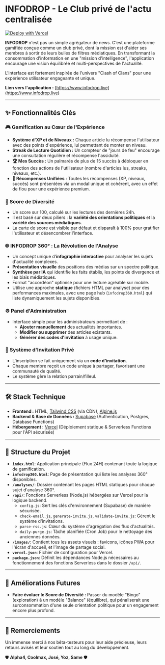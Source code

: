 # INFODROP - Le Club privé de l'actu centralisée

[![Deploy with Vercel](https://vercel.com/button)](https://vercel.com/new/clone?repository-url=https%3A%2F%2Fgithub.com%2FL0r4py%2Finfodrop)

**INFODROP** n'est pas un simple agrégateur de news. C'est une plateforme gamifiée conçue comme un club privé, dont la mission est d'aider ses membres à sortir de leurs bulles de filtres médiatiques. En transformant la consommation d'information en une "mission d'intelligence", l'application encourage une vision équilibrée et multi-perspectives de l'actualité.

L'interface est fortement inspirée de l'univers "Clash of Clans" pour une expérience utilisateur engageante et unique.

**Lien vers l'application :** [https://www.infodrop.live](https://www.infodrop.live)

---

## ✨ Fonctionnalités Clés

### 🎮 Gamification au Cœur de l'Expérience
- **Système d'XP et de Niveaux :** Chaque article lu récompense l'utilisateur avec des points d'expérience, lui permettant de monter en niveau.
- **Streak de Lecture Quotidien :** Un compteur de "jours de feu" encourage une consultation régulière et récompense l'assiduité.
- **🏆 Mes Succès :** Un palmarès de plus de 15 succès à débloquer en fonction des actions de l'utilisateur (nombre d'articles lus, streaks, niveaux, etc.).
- **💎 Récompenses Unifiées :** Toutes les récompenses (XP, niveaux, succès) sont présentées via un modal unique et cohérent, avec un effet de flou pour une expérience premium.

### 🎯 Score de Diversité
- Un score sur 100, calculé sur les lectures des dernières 24h.
- Il est basé sur deux piliers : la **variété des orientations politiques** et la **variété des sources médiatiques**.
- La carte de score est visible par défaut et disparaît à 100% pour gratifier l'utilisateur et désencombrer l'interface.

### 🌐 INFODROP 360° : La Révolution de l'Analyse
- Un concept unique d'**infographie interactive** pour analyser les sujets d'actualité complexes.
- **Présentation visuelle** des positions des médias sur un spectre politique.
- **Synthèse par IA** qui identifie les faits établis, les points de divergence et les biais médiatiques.
- Format "accordéon" optimisé pour une lecture agréable sur mobile.
- Utilise une approche **statique** (fichiers HTML par analyse) pour des performances maximales, avec une page hub (`infodrop360.html`) qui liste dynamiquement les sujets disponibles.

### ⚙️ Panel d'Administration
- Interface simple pour les administrateurs permettant de :
  - **Ajouter manuellement** des actualités importantes.
  - **Modifier ou supprimer** des articles existants.
  - **Générer des codes d'invitation** à usage unique.

### 🔐 Système d'Invitation Privé
- L'inscription se fait uniquement via un **code d'invitation**.
- Chaque membre reçoit un code unique à partager, favorisant une communauté de qualité.
- Le système gère la relation parrain/filleul.

---

## 🛠️ Stack Technique

- **Frontend :** HTML, [Tailwind CSS](https://tailwindcss.com/) (via CDN), [Alpine.js](https://alpinejs.dev/)
- **Backend & Base de Données :** [Supabase](https://supabase.com/) (Authentication, Postgres, Database Functions)
- **Hébergement :** [Vercel](https://vercel.com/) (Déploiement statique & Serverless Functions pour l'API sécurisée)

---

## 📂 Structure du Projet

-   **`index.html`**: Application principale (Flux 24H) contenant toute la logique de gamification.
-   **`infodrop360.html`**: Page de présentation qui liste les analyses 360° disponibles.
-   **`/analyses/`**: Dossier contenant les pages HTML statiques pour chaque sujet d'analyse 360°.
-   **`/api/`**: Fonctions Serverless (Node.js) hébergées sur Vercel pour la logique backend.
    -   `config.js`: Sert les clés d'environnement (Supabase) de manière sécurisée.
    -   `check-email.js`, `generate-invite.js`, `validate-invite.js`: Gèrent le système d'invitations.
    -   `parse-rss.js`: Cœur du système d'agrégation des flux d'actualités.
    -   `daily-purge.js`: Tâche planifiée (Cron Job) pour le nettoyage des anciennes données.
-   **`/images/`**: Contient tous les assets visuels : favicons, icônes PWA pour l'écran d'accueil, et l'image de partage social.
-   **`vercel.json`**: Fichier de configuration pour Vercel.
-   **`package.json`**: Définit les dépendances Node.js nécessaires au fonctionnement des fonctions Serverless dans le dossier `/api/`.

---

## 🚀 Améliorations Futures

- **Faire évoluer le Score de Diversité :** Passer du modèle "Bingo" (exploration) à un modèle "Balance" (équilibre), qui pénaliserait une surconsommation d'une seule orientation politique pour un engagement encore plus profond.

---

## 🙏 Remerciements

Un immense merci à nos bêta-testeurs pour leur aide précieuse, leurs retours avisés et leur soutien tout au long du développement.

🛡️ **Alpha4, Coolmax, José, Yoz, Same** 🛡️